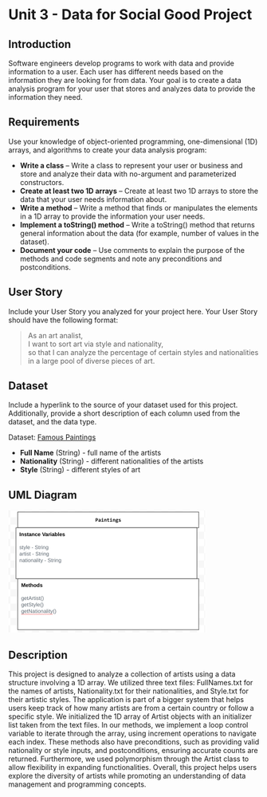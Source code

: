 # Unit 3 - Data for Social Good Project 

## Introduction 

Software engineers develop programs to work with data and provide information to a user. Each user has different needs based on the information they are looking for from data. Your goal is to create a data analysis program for your user that stores and analyzes data to provide the information they need. 

## Requirements 

Use your knowledge of object-oriented programming, one-dimensional (1D) arrays, and algorithms to create your data analysis program: 
- **Write a class** – Write a class to represent your user or business and store and analyze their data with no-argument and parameterized constructors. 
- **Create at least two 1D arrays** – Create at least two 1D arrays to store the data that your user needs information about. 
- **Write a method** – Write a method that finds or manipulates the elements in a 1D array to provide the information your user needs. 
- **Implement a toString() method** – Write a toString() method that returns general information about the data (for example, number of values in the dataset). 
- **Document your code** – Use comments to explain the purpose of the methods and code segments and note any preconditions and postconditions. 

## User Story 

Include your User Story you analyzed for your project here. Your User Story should have the following format: 

> As an art analist, <br> 
> I want to sort art via style and nationality, <br> 
> so that I can analyze the percentage of certain styles and nationalities in a large pool of diverse pieces of art. 

## Dataset 

Include a hyperlink to the source of your dataset used for this project. Additionally, provide a short description of each column used from the dataset, and the data type.  

Dataset: [Famous Paintings](https://www.kaggle.com/datasets/mexwell/famous-paintings) 

- **Full Name** (String) - full name of the artists 
- **Nationality** (String) - different nationalities of the artists
- **Style** (String) - different styles of art

## UML Diagram 

![alt text](image.png)

## Description 

This project is designed to analyze a collection of artists using a data structure involving a 1D array. We utilized three text files: FullNames.txt for the names of artists, Nationality.txt for their nationalities, and Style.txt for their artistic styles. The application is part of a bigger system that helps users keep track of how many artists are from a certain country or follow a specific style. We initialized the 1D array of Artist objects with an initializer list taken from the text files. In our methods, we implement a loop control variable to iterate through the array, using increment operations to navigate each index. These methods also have preconditions, such as providing valid nationality or style inputs, and postconditions, ensuring accurate counts are returned. Furthermore, we used polymorphism through the Artist class to allow flexibility in expanding functionalities. Overall, this project helps users explore the diversity of artists while promoting an understanding of data management and programming concepts.